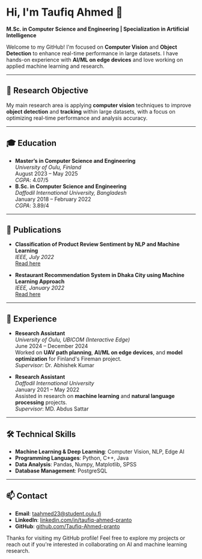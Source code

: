 # Hi, I'm Taufiq Ahmed 👋
**M.Sc. in Computer Science and Engineering | Specialization in Artificial Intelligence**

Welcome to my GitHub! I'm focused on **Computer Vision** and **Object Detection** to enhance real-time performance in large datasets. I have hands-on experience with **AI/ML on edge devices** and love working on applied machine learning and research.

---

## 🎯 Research Objective
My main research area is applying **computer vision** techniques to improve **object detection** and **tracking** within large datasets, with a focus on optimizing real-time performance and analysis accuracy.

---

## 🎓 Education
- **Master’s in Computer Science and Engineering**  
  *University of Oulu, Finland*  
  August 2023 – May 2025  
  *CGPA*: 4.07/5  
- **B.Sc. in Computer Science and Engineering**  
  *Daffodil International University, Bangladesh*  
  January 2018 – February 2022  
  *CGPA*: 3.89/4

---

## 📝 Publications
- **Classification of Product Review Sentiment by NLP and Machine Learning**  
  *IEEE, July 2022*  
  [Read here](https://ieeexplore.ieee.org/document/9808003)

- **Restaurant Recommendation System in Dhaka City using Machine Learning Approach**  
  *IEEE, January 2022*  
  [Read here](https://ieeexplore.ieee.org/document/9676197)

---

## 💼 Experience
- **Research Assistant**  
  *University of Oulu, UBICOM (Interactive Edge)*  
  June 2024 – December 2024  
  Worked on **UAV path planning**, **AI/ML on edge devices**, and **model optimization** for Finland's Fireman project.  
  _Supervisor_: Dr. Abhishek Kumar

- **Research Assistant**  
  *Daffodil International University*  
  January 2021 – May 2022  
  Assisted in research on **machine learning** and **natural language processing** projects.  
  _Supervisor_: MD. Abdus Sattar

---

## 🛠️ Technical Skills
- **Machine Learning & Deep Learning**: Computer Vision, NLP, Edge AI
- **Programming Languages**: Python, C++, Java
- **Data Analysis**: Pandas, Numpy, Matplotlib, SPSS
- **Database Management**: PostgreSQL

---

## 📫 Contact
- **Email**: [taahmed23@student.oulu.fi](mailto:taahmed23@student.oulu.fi)
- **LinkedIn**: [linkedin.com/in/taufiq-ahmed-pranto](https://www.linkedin.com/in/taufiq-ahmed-pranto/)
- **GitHub**: [github.com/Taufiq-Ahmed-pranto](https://github.com/Taufiq-Ahmed-pranto)

Thanks for visiting my GitHub profile! Feel free to explore my projects or reach out if you're interested in collaborating on AI and machine learning research.

